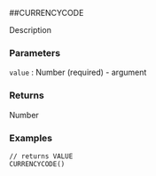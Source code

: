 ##CURRENCYCODE

Description

### Parameters
`value` : Number (required) - argument

### Returns
Number

### Examples
```
// returns VALUE
CURRENCYCODE()
```